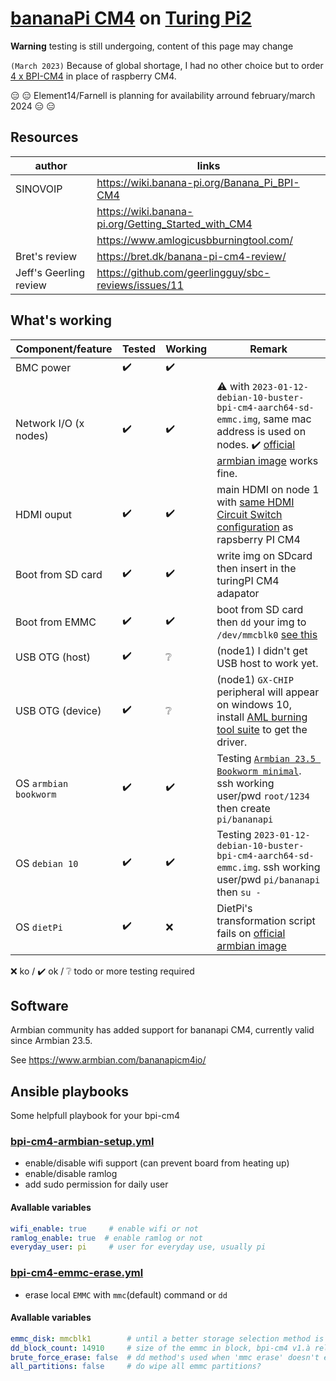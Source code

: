 # [bananaPi CM4](https://www.aliexpress.com/item/1005005115415086.html) on [Turing Pi2](https://turingpi.com/product/turing-pi-2/)

**Warning**  testing is still undergoing, content of this page may change

``(March 2023)`` Because of global shortage, I had no other choice but to order [4 x BPI-CM4](https://www.aliexpress.com/item/1005005115415086.html) in place of raspberry CM4.

 :expressionless: :expressionless: Element14/Farnell is planning for availability arround february/march 2024 :expressionless: :expressionless:

## Resources

author | links |
 --- | --- |
SINOVOIP | https://wiki.banana-pi.org/Banana_Pi_BPI-CM4
|| https://wiki.banana-pi.org/Getting_Started_with_CM4
|| https://www.amlogicusbburningtool.com/
Bret's review | https://bret.dk/banana-pi-cm4-review/
Jeff's Geerling review | https://github.com/geerlingguy/sbc-reviews/issues/11

## What's working

Component/feature |Tested | Working  | Remark
---|---|---| ---
BMC power | :heavy_check_mark:|:heavy_check_mark: | 
Network I/O (x nodes) | :heavy_check_mark: | :heavy_check_mark: | :warning: with ``2023-01-12-debian-10-buster-bpi-cm4-aarch64-sd-emmc.img``, same mac address is used on nodes. :heavy_check_mark: [official armbian image](https://www.armbian.com/bananapicm4io/) works fine.
HDMI ouput| :heavy_check_mark: |:heavy_check_mark:| main HDMI on node 1 with [same HDMI Circuit Switch configuration](https://help.turingpi.com/hc/en-us/articles/8685766680477-Specifications-and-I-O-Ports#f231ec3c) as rapsberry PI CM4
Boot from SD card| :heavy_check_mark: |:heavy_check_mark:| write img on SDcard then insert in the turingPI CM4 adapator
Boot from EMMC | :heavy_check_mark:	 |:heavy_check_mark: | boot from SD card then `dd` your img to ``/dev/mmcblk0`` [see this](https://wiki.banana-pi.org/Getting_Started_with_CM4#Install_Image_to_EMMC)
USB OTG (host) | :heavy_check_mark: |:grey_question: | (node1) I  didn't get USB host to work yet.
USB OTG (device) | :heavy_check_mark: |:grey_question: | (node1) ``GX-CHIP`` peripheral will appear on windows 10, install [AML burning tool suite](https://download.banana-pi.dev/d/3ebbfa04265d4dddb81b/files/?p=%2FTools%2Fimage_download_tools%2Faml_usb_burning_tool_V2_setup_v2.2.3.3.zip) to get the driver.
OS ``armbian bookworm`` | :heavy_check_mark:|:heavy_check_mark: | Testing [``Armbian 23.5 Bookworm minimal``](https://redirect.armbian.com/bananapicm4io/Bookworm_current_minimal). ssh working user/pwd ``root/1234`` then create ``pi/bananapi``
OS ``debian 10`` | :heavy_check_mark:|:heavy_check_mark: | Testing ``2023-01-12-debian-10-buster-bpi-cm4-aarch64-sd-emmc.img``. ssh working user/pwd ``pi/bananapi`` then ``su -``
OS ``dietPi`` | :heavy_check_mark:|:x: | DietPi's transformation script fails on [official armbian image](https://www.armbian.com/bananapicm4io/)

:x: ko / :heavy_check_mark: ok / :grey_question: todo or more testing required

## Software

Armbian community has added support for bananapi CM4, currently valid since Armbian 23.5.

See https://www.armbian.com/bananapicm4io/


## Ansible playbooks

Some helpfull playbook for your bpi-cm4

### [bpi-cm4-armbian-setup.yml](ansible/bpi-cm4-armbian-setup.yml)

* enable/disable wifi support (can prevent board from heating up)
* enable/disable ramlog
* add sudo permission for daily user

#### Avallable variables
```yaml
wifi_enable: true     # enable wifi or not
ramlog_enable: true  # enable ramlog or not
everyday_user: pi     # user for everyday use, usually pi
```

### [bpi-cm4-emmc-erase.yml](ansible/bpi-cm4-emmc-erase.yml)

* erase local ``EMMC`` with ``mmc``(default) command or ``dd``

#### Avallable variables

```yaml
emmc_disk: mmcblk1        # until a better storage selection method is found manual specification is used
dd_block_count: 14910     # size of the emmc in block, bpi-cm4 v1.à release is 16Gb only
brute_force_erase: false  # dd method's used when 'mmc erase' doesn't exist,"mmc"'s faster but not necessarily available on your distro
all_partitions: false     # do wipe all emmc partitions?
```